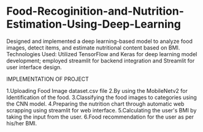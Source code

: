 # Food-Recoginition-and-Nutrition-Estimation-Using-Deep-Learning
Designed and implemented a deep learning-based model to analyze food images, detect items, and estimate nutritional content based on BMI. Technologies Used: Utilized TensorFlow and Keras for deep learning model development; employed streamlit for backend integration and Streamlit for user interface design.

IMPLEMENTATION OF PROJECT 

1.Uploading Food Image dataset.csv file
2.By using the MobileNetv2 for Identification of the food.
3.Classifying the food images to categories using the CNN model.
4.Preparing the nutrition chart through automatic web scrapping using streamlit for web interface.
5.Calculating the user's BMI by taking the input from the user.
6.Food recommendation for the user as per his/her BMI.
